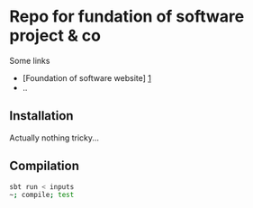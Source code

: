 Repo for fundation of software project & co
=======

Some links

* [Foundation of software website] [1]
* ..

Installation
------------

Actually nothing tricky...


Compilation
------------

```sh
sbt run < inputs
~; compile; test
```


[1]:http://lamp.epfl.ch/teaching/foundsoft
